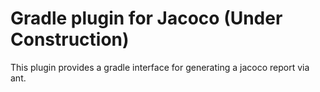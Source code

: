 # Gradle plugin for Jacoco (Under Construction)

This plugin provides a gradle interface for generating a jacoco report via ant.
